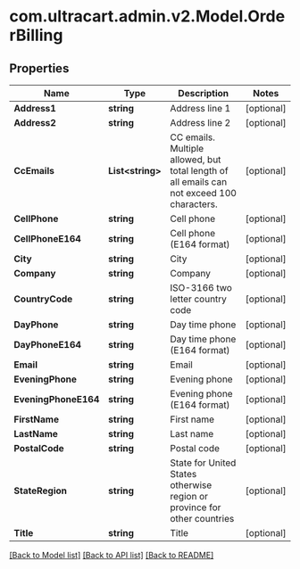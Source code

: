 # com.ultracart.admin.v2.Model.OrderBilling
## Properties

Name | Type | Description | Notes
------------ | ------------- | ------------- | -------------
**Address1** | **string** | Address line 1 | [optional] 
**Address2** | **string** | Address line 2 | [optional] 
**CcEmails** | **List&lt;string&gt;** | CC emails.  Multiple allowed, but total length of all emails can not exceed 100 characters. | [optional] 
**CellPhone** | **string** | Cell phone | [optional] 
**CellPhoneE164** | **string** | Cell phone (E164 format) | [optional] 
**City** | **string** | City | [optional] 
**Company** | **string** | Company | [optional] 
**CountryCode** | **string** | ISO-3166 two letter country code | [optional] 
**DayPhone** | **string** | Day time phone | [optional] 
**DayPhoneE164** | **string** | Day time phone (E164 format) | [optional] 
**Email** | **string** | Email | [optional] 
**EveningPhone** | **string** | Evening phone | [optional] 
**EveningPhoneE164** | **string** | Evening phone (E164 format) | [optional] 
**FirstName** | **string** | First name | [optional] 
**LastName** | **string** | Last name | [optional] 
**PostalCode** | **string** | Postal code | [optional] 
**StateRegion** | **string** | State for United States otherwise region or province for other countries | [optional] 
**Title** | **string** | Title | [optional] 


[[Back to Model list]](../README.md#documentation-for-models) [[Back to API list]](../README.md#documentation-for-api-endpoints) [[Back to README]](../README.md)

